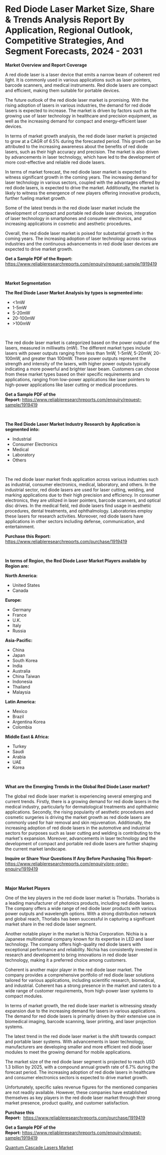 <p><h1>Red Diode Laser Market Size, Share & Trends Analysis Report By Application, Regional Outlook, Competitive Strategies, And Segment Forecasts, 2024 - 2031</h1></p><p><strong>Market Overview and Report Coverage</strong></p>
<p><p>A red diode laser is a laser device that emits a narrow beam of coherent red light. It is commonly used in various applications such as laser pointers, barcode scanners, and medical instruments. Red diode lasers are compact and efficient, making them suitable for portable devices.</p><p>The future outlook of the red diode laser market is promising. With the rising adoption of lasers in various industries, the demand for red diode lasers is expected to increase. The market is driven by factors such as the growing use of laser technology in healthcare and precision equipment, as well as the increasing demand for compact and energy-efficient laser devices.</p><p>In terms of market growth analysis, the red diode laser market is projected to grow at a CAGR of 6.5% during the forecasted period. This growth can be attributed to the increasing awareness about the benefits of red diode lasers, such as their high accuracy and precision. The market is also driven by advancements in laser technology, which have led to the development of more cost-effective and reliable red diode lasers.</p><p>In terms of market forecast, the red diode laser market is expected to witness significant growth in the coming years. The increasing demand for laser technology in various sectors, coupled with the advantages offered by red diode lasers, is expected to drive the market. Additionally, the market is likely to witness the emergence of new players offering innovative products, further fueling market growth.</p><p>Some of the latest trends in the red diode laser market include the development of compact and portable red diode laser devices, integration of laser technology in smartphones and consumer electronics, and increasing applications in cosmetic and aesthetic procedures.</p><p>Overall, the red diode laser market is poised for substantial growth in the coming years. The increasing adoption of laser technology across various industries and the continuous advancements in red diode laser devices are expected to drive market growth.</p></p>
<p><strong>Get a Sample PDF of the Report:</strong> <a href="https://www.reliableresearchreports.com/enquiry/request-sample/1919419">https://www.reliableresearchreports.com/enquiry/request-sample/1919419</a></p>
<p>&nbsp;</p>
<p><strong>Market Segmentation</strong></p>
<p><strong>The Red Diode Laser Market Analysis by types is segmented into:</strong></p>
<p><ul><li><1mW</li><li>1-5mW</li><li>5-20mW</li><li>20-100mW</li><li>>100mW</li></ul></p>
<p>&nbsp;</p>
<p><p>The red diode laser market is categorized based on the power output of the lasers, measured in milliwatts (mW). The different market types include lasers with power outputs ranging from less than 1mW, 1-5mW, 5-20mW, 20-100mW, and greater than 100mW. These power outputs represent the strength and intensity of the lasers, with higher power outputs typically indicating a more powerful and brighter laser beam. Customers can choose from these market types based on their specific requirements and applications, ranging from low-power applications like laser pointers to high-power applications like laser cutting or medical procedures.</p></p>
<p><strong>Get a Sample PDF of the Report:</strong>&nbsp;<a href="https://www.reliableresearchreports.com/enquiry/request-sample/1919419">https://www.reliableresearchreports.com/enquiry/request-sample/1919419</a></p>
<p>&nbsp;</p>
<p><strong>The Red Diode Laser Market Industry Research by Application is segmented into:</strong></p>
<p><ul><li>Industrial</li><li>Consumer Electronics</li><li>Medical</li><li>Laboratory</li><li>Others</li></ul></p>
<p>&nbsp;</p>
<p><p>The red diode laser market finds application across various industries such as industrial, consumer electronics, medical, laboratory, and others. In the industrial sector, red diode lasers are used for laser cutting, welding, and marking applications due to their high precision and efficiency. In consumer electronics, they are utilized in laser pointers, barcode scanners, and optical disc drives. In the medical field, red diode lasers find usage in aesthetic procedures, dental treatments, and ophthalmology. Laboratories employ these lasers for research activities. Moreover, red diode lasers have applications in other sectors including defense, communication, and entertainment.</p></p>
<p><strong>Purchase this Report:</strong>&nbsp; <a href="https://www.reliableresearchreports.com/purchase/1919419">https://www.reliableresearchreports.com/purchase/1919419</a></p>
<p>&nbsp;</p>
<p><strong>In terms of Region, the Red Diode Laser Market Players available by Region are:</strong></p>
<p>
    <p> <strong> North America: </strong>
        <ul>
            <li>United States</li>
            <li>Canada</li>
        </ul>
        </p> 
    <p> <strong> Europe: </strong>
        <ul>
            <li>Germany</li>
            <li>France</li>
            <li>U.K.</li>
            <li>Italy</li>
            <li>Russia</li>
        </ul>
        </p> 
    <p> <strong> Asia-Pacific: </strong>
        <ul>
            <li>China</li>
            <li>Japan</li>
            <li>South Korea</li>
            <li>India</li>
            <li>Australia</li>
            <li>China Taiwan</li>
            <li>Indonesia</li>
            <li>Thailand</li>
            <li>Malaysia</li>
        </ul>
        </p> 
    <p> <strong> Latin America: </strong>
        <ul>
            <li>Mexico</li>
            <li>Brazil</li>
            <li>Argentina Korea</li>
            <li>Colombia</li>
        </ul>
        </p> 
    <p> <strong> Middle East & Africa: </strong>
        <ul>
            <li>Turkey</li>
            <li>Saudi</li>
            <li>Arabia</li>
            <li>UAE</li>
            <li>Korea</li>
        </ul>
    </p>
    </p>
<p>&nbsp;</p>
<p><strong>What are the Emerging Trends in the Global Red Diode Laser market?</strong></p>
<p><p>The global red diode laser market is experiencing several emerging and current trends. Firstly, there is a growing demand for red diode lasers in the medical industry, particularly for dermatological treatments and ophthalmic applications. Secondly, the rising popularity of aesthetic procedures and cosmetic surgeries is driving the market growth as red diode lasers are commonly used for hair removal and skin rejuvenation. Additionally, the increasing adoption of red diode lasers in the automotive and industrial sectors for purposes such as laser cutting and welding is contributing to the market's expansion. Moreover, advancements in laser technology and the development of compact and portable red diode lasers are further shaping the current market landscape.</p></p>
<p><strong>Inquire or Share Your Questions If Any Before Purchasing This Report</strong>- <a href="https://www.reliableresearchreports.com/enquiry/pre-order-enquiry/1919419">https://www.reliableresearchreports.com/enquiry/pre-order-enquiry/1919419</a></p>
<p>&nbsp;</p>
<p><strong>Major Market Players</strong></p>
<p><p>One of the key players in the red diode laser market is Thorlabs. Thorlabs is a leading manufacturer of photonics products, including red diode lasers. The company offers a wide range of red diode laser products with various power outputs and wavelength options. With a strong distribution network and global reach, Thorlabs has been successful in capturing a significant market share in the red diode laser segment.</p><p>Another notable player in the market is Nichia Corporation. Nichia is a Japanese multinational company known for its expertise in LED and laser technology. The company offers high-quality red diode lasers with exceptional performance and reliability. Nichia has consistently invested in research and development to bring innovations in red diode laser technology, making it a preferred choice among customers.</p><p>Coherent is another major player in the red diode laser market. The company provides a comprehensive portfolio of red diode laser solutions tailored for various applications, including scientific research, biomedical, and industrial. Coherent has a strong presence in the market and caters to a wide range of customer requirements, from high-power laser systems to compact modules.</p><p>In terms of market growth, the red diode laser market is witnessing steady expansion due to the increasing demand for lasers in various applications. The demand for red diode lasers is primarily driven by their extensive use in biomedical imaging, barcode scanning, laser printing, and laser projection systems.</p><p>The latest trend in the red diode laser market is the shift towards compact and portable laser systems. With advancements in laser technology, manufacturers are developing smaller and more efficient red diode laser modules to meet the growing demand for mobile applications.</p><p>The market size of the red diode laser segment is projected to reach USD 1.3 billion by 2025, with a compound annual growth rate of 6.7% during the forecast period. The increasing adoption of red diode lasers in healthcare and consumer electronics sectors is expected to drive market growth.</p><p>Unfortunately, specific sales revenue figures for the mentioned companies are not readily available. However, these companies have established themselves as key players in the red diode laser market through their strong market presence, product quality, and customer satisfaction.</p></p>
<p><strong>Purchase this Report:</strong>&nbsp;&nbsp;<a href="https://www.reliableresearchreports.com/purchase/1919419">https://www.reliableresearchreports.com/purchase/1919419</a></p>
<p></p>
<p><strong>Get a Sample PDF of the Report:</strong>&nbsp;<a href="https://www.reliableresearchreports.com/enquiry/request-sample/1919419">https://www.reliableresearchreports.com/enquiry/request-sample/1919419</a></p>
<p><p><a href="https://github.com/GroverBarry/Market-Research-Report-List-3/blob/main/quantum-cascade-lasers-market.md">Quantum Cascade Lasers Market</a></p></p>